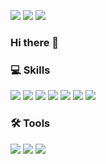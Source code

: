 <a href="https://www.notion.so/34f6e877526d4ca6bdae246e95689f09"><img src="https://img.shields.io/badge/notion-000000?style=flat-square&logo=Notion&logoColor=white" /></a> <img src="https://img.shields.io/badge/seokjoon911@gmail.com-F44336?style=flat-square&logo=gmail&logoColor=white"/> <a href="https://oamu412.tistory.com"><img src="https://img.shields.io/badge/https://oamu412.tistory.com-F7901E?style=flat-square&logo=Tistory&logoColor=white" /></a> 

### Hi there 👋

### 💻 Skills
<img src="https://img.shields.io/badge/React-61DAFB?style=flat-square&logo=React&logoColor=white"/> <img src="https://img.shields.io/badge/TypeScript-3178C6?style=flat-square&logo=TypeScript&logoColor=white"/> <img src="https://img.shields.io/badge/JavaScript-F7DF1E?style=flat-square&logo=JavaScript&logoColor=white"/> <img src="https://img.shields.io/badge/Spring-6DB33F?style=flat-square&logo=Spring&logoColor=white"/> <img src="https://img.shields.io/badge/Python-3776AB?style=flat-square&logo=Python&logoColor=white"/> <img src="https://img.shields.io/badge/Flask-000000?style=flat-square&logo=Flask&logoColor=white"/> <img src="https://img.shields.io/badge/MySQL-4479A1?style=flat-square&logo=MySQL&logoColor=white"/>  

### 🛠 Tools 
<img src="https://img.shields.io/badge/GitHub-181717?style=flat-square&logo=GitHub&logoColor=white"/> <img src="https://img.shields.io/badge/Slack-4A154B?style=flat-square&logo=Slack&logoColor=white"/> <img src="https://img.shields.io/badge/Figma-F24E1E?style=flat-square&logo=Figma&logoColor=white"/>
<!--
**seokjoon911/seokjoon911** is a ✨ _special_ ✨ repository because its `README.md` (this file) appears on your GitHub profile.

Here are some ideas to get you started:

- 🔭 I’m currently working on ...
- 🌱 I’m currently learning ...
- 👯 I’m looking to collaborate on ...
- 🤔 I’m looking for help with ...
- 💬 Ask me about ...
- 📫 How to reach me: ...
- 😄 Pronouns: ...
- ⚡ Fun fact: ...
-->
